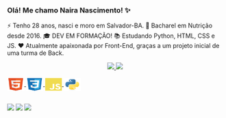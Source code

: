 ### Olá! Me chamo Naira Nascimento! ✨

⚡ Tenho 28 anos, nasci e moro em Salvador-BA. 
🍉 Bacharel em Nutrição desde 2016.
🎓 DEV EM FORMAÇÃO! 
📚 Estudando Python, HTML, CSS e JS. 
❤️ Atualmente apaixonada por Front-End, graças a um projeto inicial de uma turma de Back. 

 

<div align="center">
  <a href="https://github.com/nairasn">
  <img height="150em" src="https://github-readme-stats.vercel.app/api?username=nairasn&show_icons=true&theme=onedark&include_all_commits=true&count_private=true"/>
  <img height="150em" src="https://github-readme-stats.vercel.app/api/top-langs/?username=nairasn&layout=compact&langs_count=7&theme=onedark"/>
</div>
 
 <div style="display: inline_block"><br>
  <img align="center" alt="Rafa-HTML" height="30" width="40" src="https://raw.githubusercontent.com/devicons/devicon/master/icons/html5/html5-original.svg">
  <img align="center" alt="Rafa-CSS" height="30" width="40" src="https://raw.githubusercontent.com/devicons/devicon/master/icons/css3/css3-original.svg">
  <img align="center" alt="Rafa-Js" height="30" width="40" src="https://raw.githubusercontent.com/devicons/devicon/master/icons/javascript/javascript-plain.svg">
  <img align="center" alt="Rafa-Python" height="30" width="40" src="https://raw.githubusercontent.com/devicons/devicon/master/icons/python/python-original.svg">
</div>

  ##
 
<div> 
  <a href ="mailto:nascimentosnaira@gmail.com"><img src="https://img.shields.io/badge/Gmail-D14836?style=for-the-badge&logo=gmail&logoColor=white"></a>
  <a href="https://www.linkedin.com/in/naira-nascimento-4852b5a8/" target="_blank"><img src="https://img.shields.io/badge/LinkedIn-0077B5?style=for-the-badge&logo=linkedin&logoColor=white"></a> 
  <a href="https://www.linkedin.com/in/naira-nascimento-4852b5a8/" target="_blank"><img src="https://img.shields.io/badge/Netlify-00C7B7?style=for-the-badge&logo=netlify&logoColor=white"></a> 
